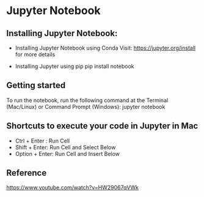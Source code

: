 # Jupyter Notebook

## Installing Jupyter Notebook:

* Installing Jupyter Notebook using Conda
Visit: https://jupyter.org/install for more details

* Installing Jupyter using pip
pip install notebook


## Getting started

To run the notebook, run the following command at the Terminal (Mac/Linux) or Command Prompt (Windows):
jupyter notebook


## Shortcuts to execute your code in Jupyter in Mac

* Ctrl + Enter : Run Cell
* Shift + Enter: Run Cell and Select Below
* Option + Enter: Run Cell and Insert Below

## Reference
https://www.youtube.com/watch?v=HW29067qVWk
